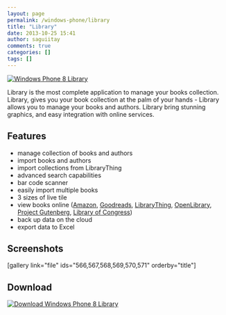 ```yaml
---
layout: page
permalink: /windows-phone/library
title: "Library"
date: 2013-10-25 15:41
author: saguiitay
comments: true
categories: []
tags: []
---
```

[![Windows Phone 8 Library]({{site.url}}/images/library-tile.png "Windows Phone 8 Library")](http://www.windowsphone.com/s?appid=01f350f2-01d1-4210-a83b-9874b71e9496)

Library is the most complete application to manage your books collection. Library, gives you your book collection at the palm of your hands - Library allows you to manage your books and authors. Library bring stunning graphics, and easy integration with online services.

Features
--------

-   manage collection of books and authors
-   import books and authors
-   import collections from LibraryThing
-   advanced search capabilities
-   bar code scanner
-   easily import multiple books
-   3 sizes of live tile
-   view books online ([Amazon](http://www.amazon.com/ "Amazon.com"), [Goodreads](http://www.goodreads.com "Goodreads"), [LibraryThing](http://www.librarything.com "LibraryThing"), [OpenLibrary](http://openlibrary.org/ "Open Library"), [Project Gutenberg](http://www.gutenberg.org/wiki/Main_Page "Project Gutenberg"), [Library of Congress](http://www.loc.gov "Library of Congress"))
-   back up data on the cloud
-   export data to Excel

Screenshots
-----------

[gallery link="file" ids="566,567,568,569,570,571" orderby="title"]

Download
--------

[![Download Windows Phone 8 Library]({{site.url}}/images/download-en-med2.png "Download Windows Phone 8 Library")](http://www.windowsphone.com/s?appid=01f350f2-01d1-4210-a83b-9874b71e9496)


